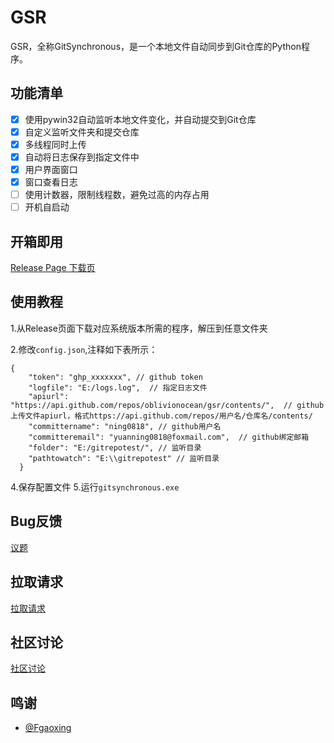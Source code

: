 # GSR
GSR，全称GitSynchronous，是一个本地文件自动同步到Git仓库的Python程序。

## 功能清单
- [x] 使用pywin32自动监听本地文件变化，并自动提交到Git仓库
- [x] 自定义监听文件夹和提交仓库
- [x] 多线程同时上传
- [x] 自动将日志保存到指定文件中
- [x] 用户界面窗口
- [x] 窗口查看日志
- [ ] 使用计数器，限制线程数，避免过高的内存占用
- [ ] 开机自启动

## 开箱即用
[Release Page 下载页](https://github.com/ning0818/GSR/releases)

## 使用教程
1.从Release页面下载对应系统版本所需的程序，解压到任意文件夹

2.修改`config.json`,注释如下表所示：
```
{  
    "token": "ghp_xxxxxxx", // github token
    "logfile": "E:/logs.log",  // 指定日志文件
    "apiurl": "https://api.github.com/repos/oblivionocean/gsr/contents/",  // github上传文件apiurl，格式https://api.github.com/repos/用户名/仓库名/contents/
    "committername": "ning0818", // github用户名
    "committeremail": "yuanning0818@foxmail.com",  // github绑定邮箱
    "folder": "E:/gitrepotest/", // 监听目录
    "pathtowatch": "E:\\gitrepotest" // 监听目录
  }
```
4.保存配置文件
5.运行`gitsynchronous.exe`

## Bug反馈
[议题](https://github.com/ning0818/GSR/issues)

## 拉取请求
[拉取请求](https://github.com/ning0818/GSR/pulls)

## 社区讨论
[社区讨论](https://github.com/ning0818/GSR/discussions)

## 鸣谢
- [@Fgaoxing](https://github.com/fgaoxing)
